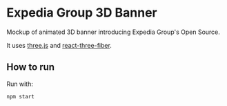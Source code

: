 # Expedia Group 3D Banner

Mockup of animated 3D banner introducing Expedia Group's Open Source.

It uses [three.js](threejs.org) and [react-three-fiber](https://github.com/pmndrs/react-three-fiber).

## How to run

Run with:

```
npm start
```
